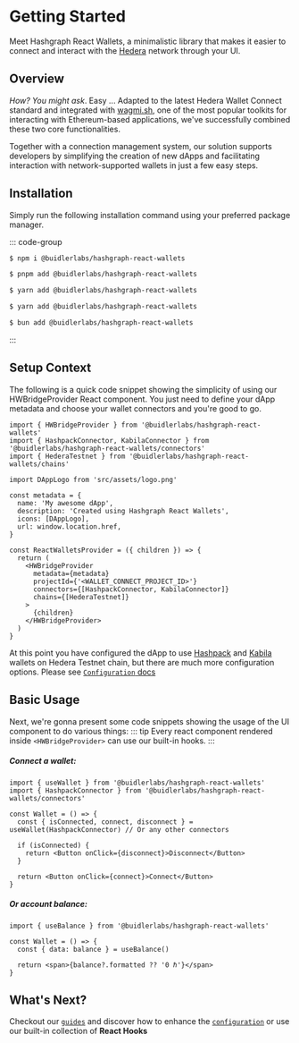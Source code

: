 # Getting Started

Meet Hashgraph React Wallets, a minimalistic library that makes it easier to connect and interact with the <a class="link" href="https://hedera.com/" target="_blank">Hedera</a> network through your UI.

## Overview

_How? You might ask_. Easy ... Adapted to the latest Hedera Wallet Connect standard and integrated with [wagmi.sh](https://wagmi.sh/), one of the most popular toolkits for interacting with Ethereum-based applications, we've successfully combined these two core functionalities.

Together with a connection management system, our solution supports developers by simplifying the creation of new dApps and facilitating interaction with network-supported wallets in just a few easy steps.

## Installation

Simply run the following installation command using your preferred package manager.

::: code-group

```sh [npm]
$ npm i @buidlerlabs/hashgraph-react-wallets
```

```sh [pnpm]
$ pnpm add @buidlerlabs/hashgraph-react-wallets
```

```sh [yarn]
$ yarn add @buidlerlabs/hashgraph-react-wallets
```

```sh [yarn (pnp)]
$ yarn add @buidlerlabs/hashgraph-react-wallets
```

```sh [bun]
$ bun add @buidlerlabs/hashgraph-react-wallets
```

:::

## Setup Context

The following is a quick code snippet showing the simplicity of using our HWBridgeProvider React component. You just need to define your dApp metadata and choose your wallet connectors and you're good to go.

```tsx{1-3,7-12,16-23}
import { HWBridgeProvider } from '@buidlerlabs/hashgraph-react-wallets'
import { HashpackConnector, KabilaConnector } from '@buidlerlabs/hashgraph-react-wallets/connectors'
import { HederaTestnet } from '@buidlerlabs/hashgraph-react-wallets/chains'

import DAppLogo from 'src/assets/logo.png'

const metadata = {
  name: 'My awesome dApp',
  description: 'Created using Hashgraph React Wallets',
  icons: [DAppLogo],
  url: window.location.href,
}

const ReactWalletsProvider = ({ children }) => {
  return (
    <HWBridgeProvider
      metadata={metadata}
      projectId={'<WALLET_CONNECT_PROJECT_ID>'}
      connectors={[HashpackConnector, KabilaConnector]}
      chains={[HederaTestnet]}
    >
      {children}
    </HWBridgeProvider>
  )
}
```

At this point you have configured the dApp to use [Hashpack](https://www.hashpack.app/) and [Kabila](https://www.kabila.app/wallet) wallets on Hedera Testnet chain, but there are much more configuration options. Please see [`Configuration` docs](/api-examples)

## Basic Usage

Next, we're gonna present some code snippets showing the usage of the UI component to do various things:
::: tip
Every react component rendered inside `<HWBridgeProvider>` can use our built-in hooks.
:::

##### Connect a wallet:

```tsx{5}
import { useWallet } from '@buidlerlabs/hashgraph-react-wallets'
import { HashpackConnector } from '@buidlerlabs/hashgraph-react-wallets/connectors'

const Wallet = () => {
  const { isConnected, connect, disconnect } = useWallet(HashpackConnector) // Or any other connectors

  if (isConnected) {
    return <Button onClick={disconnect}>Disconnect</Button>
  }

  return <Button onClick={connect}>Connect</Button>
}
```

##### Or account balance:

```tsx{4}
import { useBalance } from '@buidlerlabs/hashgraph-react-wallets'

const Wallet = () => {
  const { data: balance } = useBalance()

  return <span>{balance?.formatted ?? '0 ℏ'}</span>
}
```

## What's Next?

Checkout our [`guides`](/guides/connect-wallet) and discover how to enhance the [`configuration`](/configuration) or use our built-in collection of **React Hooks**
